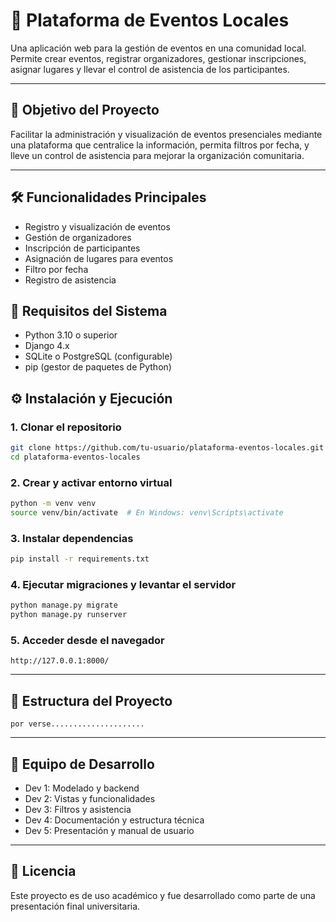 
# 🎉 Plataforma de Eventos Locales

Una aplicación web para la gestión de eventos en una comunidad local. Permite crear eventos, registrar organizadores, gestionar inscripciones, asignar lugares y llevar el control de asistencia de los participantes.

---

## 📌 Objetivo del Proyecto

Facilitar la administración y visualización de eventos presenciales mediante una plataforma que centralice la información, permita filtros por fecha, y lleve un control de asistencia para mejorar la organización comunitaria.

---

## 🛠️ Funcionalidades Principales

- Registro y visualización de eventos
- Gestión de organizadores
- Inscripción de participantes
- Asignación de lugares para eventos
- Filtro por fecha
- Registro de asistencia



## 🧰 Requisitos del Sistema

- Python 3.10 o superior
- Django 4.x
- SQLite o PostgreSQL (configurable)
- pip (gestor de paquetes de Python)



## ⚙️ Instalación y Ejecución

### 1. Clonar el repositorio
```bash
git clone https://github.com/tu-usuario/plataforma-eventos-locales.git
cd plataforma-eventos-locales
```
### 2. Crear y activar entorno virtual

```bash
python -m venv venv
source venv/bin/activate  # En Windows: venv\Scripts\activate
```

### 3. Instalar dependencias

```bash
pip install -r requirements.txt
```

### 4. Ejecutar migraciones y levantar el servidor

```bash
python manage.py migrate
python manage.py runserver
```

### 5. Acceder desde el navegador

```
http://127.0.0.1:8000/
```

---

## 📁 Estructura del Proyecto

```
por verse.....................
```

---

## 📅 Equipo de Desarrollo

* Dev 1: Modelado y backend 
* Dev 2: Vistas y funcionalidades
* Dev 3: Filtros y asistencia
* Dev 4: Documentación y estructura técnica
* Dev 5: Presentación y manual de usuario

---

## 📌 Licencia

Este proyecto es de uso académico y fue desarrollado como parte de una presentación final universitaria.



